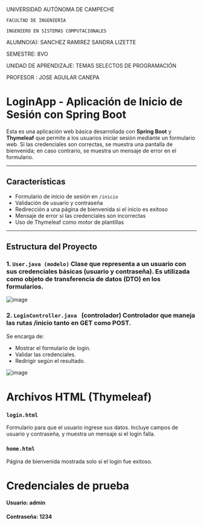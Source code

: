 
UNIVERSIDAD AUTÓNOMA DE CAMPECHE

	FACULTAD DE INGENIERÍA

	INGENIERO EN SISTEMAS COMPUTACIONALES





ALUMNO(A): 			          SANCHEZ RAMIREZ SANDRA LIZETTE

SEMESTRE: 			          8VO 


UNIDAD DE APRENDIZAJE:	  TEMAS SELECTOS DE PROGRAMACIÓN


PROFESOR  :   JOSE AGUILAR CANEPA

# LoginApp - Aplicación de Inicio de Sesión con Spring Boot

Esta es una aplicación web básica desarrollada con **Spring Boot** y **Thymeleaf** que permite a los usuarios iniciar sesión mediante un formulario web. Si las credenciales son correctas, se muestra una pantalla de bienvenida; en caso contrario, se muestra un mensaje de error en el formulario.

---

## Características

- Formulario de inicio de sesión en `/inicio`
- Validación de usuario y contraseña
- Redirección a una página de bienvenida si el inicio es exitoso
- Mensaje de error si las credenciales son incorrectas
- Uso de Thymeleaf como motor de plantillas

---

## Estructura del Proyecto
### 1.   `User.java (modelo)` Clase que representa a un usuario con sus credenciales básicas (usuario y contraseña). Es utilizada como objeto de transferencia de datos (DTO) en los formularios.
![image](https://github.com/user-attachments/assets/2384693e-aded-480d-9d37-ab25dc681b99)

### 2.   `LoginController.java ` (controlador) Controlador que maneja las rutas /inicio tanto en GET como POST.
Se encarga de:
- Mostrar el formulario de login.
- Validar las credenciales.
- Redirigir según el resultado.
  
![image](https://github.com/user-attachments/assets/bdb5fc69-707b-42ea-b98f-93d0ea81091d)

 # Archivos HTML (Thymeleaf)
### `login.html`
Formulario para que el usuario ingrese sus datos. Incluye campos de usuario y contraseña, y muestra un mensaje si el login falla.

### `home.html`
Página de bienvenida mostrada solo si el login fue exitoso.

# Credenciales de prueba

#### Usuario: admin

#### Contraseña: 1234





